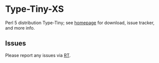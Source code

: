 # Type-Tiny-XS

Perl 5 distribution Type-Tiny; see [homepage](https://metacpan.org/release/Type-Tiny-XS)
for download, issue tracker, and more info.

## Issues

Please report any issues via [RT](https://rt.cpan.org/Dist/Display.html?Queue=Type-Tiny-XS).
